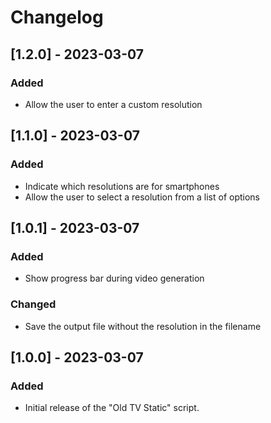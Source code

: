 # Changelog
## [1.2.0] - 2023-03-07
### Added
* Allow the user to enter a custom resolution

## [1.1.0] - 2023-03-07
### Added
* Indicate which resolutions are for smartphones
* Allow the user to select a resolution from a list of options

## [1.0.1] - 2023-03-07
### Added
* Show progress bar during video generation

### Changed
* Save the output file without the resolution in the filename

## [1.0.0] - 2023-03-07
### Added
* Initial release of the "Old TV Static" script.
